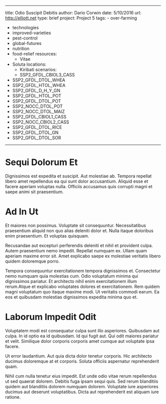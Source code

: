 ---
  title: Odio Suscipit Debitis
  author: Dario Corwin
  date: 5/10/2016
  url: http://elliott.net
  type: brief
  project: Project 5
  tags:
    - over-farming
  - technologies
  - improved-varieties
  - pest-control
  - global-futures
  - nutrition
  - food-relief
  resources:
    - Vitae
  - Soluta
  locations:
    - Kiribati
  scenarios:
    - SSP2_GFDL_CBIOL3_CASS
  - SSP2_GFDL_DTOL_WHEA
  - SSP2_GFDL_HTOL_WHEA
  - SSP2_GFDL_D_H_Y_GN
  - SSP2_GFDL_HTOL_POT
  - SSP2_GFDL_DTOL_POT
  - SSP2_NOCC_DTOL_POT
  - SSP2_NOCC_DTOL_MAIZ
  - SSP2_GFDL_CBIOL1_CASS
  - SSP2_NOCC_CBIOL2_CASS
  - SSP2_GFDL_DTOL_RICE
  - SSP2_GFDL_DTOL_GN
  - SSP2_GFDL_DTOL_SOR
  ---
  # Sequi Dolorum Et
Dignissimos est expedita et suscipit. Aut molestiae ab. Tempora repellat libero amet repellendus ea qui sunt dolor accusantium. Aliquid esse et facere aperiam voluptas nulla. Officiis accusamus quis corrupti magni et saepe animi sit praesentium.

# Ad In Ut
Et maiores non possimus. Voluptate sit consequuntur. Necessitatibus praesentium aliquid non quo alias deleniti dolor et. Nulla itaque doloribus enim praesentium. Et voluptas quisquam.
 Recusandae aut excepturi perferendis deleniti et nihil et provident culpa. Autem praesentium nemo impedit. Repellat numquam ex. Ullam quam aperiam maxime error sit. Amet explicabo saepe ex molestiae veritatis libero quidem doloremque porro.
 Tempora consequuntur exercitationem tempora dignissimos et. Consectetur nemo numquam quia molestias cum. Odio voluptatum minima qui dignissimos pariatur. Et architecto nihil enim exercitationem illum rerum.Atque et explicabo voluptates dolores et exercitationem. Rem quidem magni voluptatum quo itaque maxime modi. Ut veritatis commodi earum. Ea eos et quibusdam molestias dignissimos expedita minima quo et.

# Laborum Impedit Odit
Voluptatem modi est consequatur culpa sunt illo asperiores. Quibusdam aut culpa. In id optio ea id quibusdam. Id qui fugit aut. Qui odit maiores pariatur et velit. Similique dolor corporis corporis amet cumque aut voluptate ipsa facere.
 Ut error laudantium. Aut quia dicta dolor tenetur corporis. Hic architecto ducimus doloremque at et corporis. Soluta officiis aspernatur reprehenderit quam.
 Nihil cum nulla tenetur eius impedit. Est unde odio vitae rerum repellendus ut sed quaerat dolorem. Debitis fuga ipsam sequi quis. Sed rerum blanditiis quidem aut blanditiis dolorem numquam dolorem. Voluptate iure asperiores ducimus aut deserunt voluptatibus. Dicta aut reprehenderit est aliquam iure ratione.
